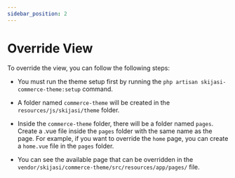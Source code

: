 ```yaml
---
sidebar_position: 2
---
```


# Override View

To override the view, you can follow the following steps:

- You must run the theme setup first by running the `php artisan skijasi-commerce-theme:setup` command.

- A folder named `commerce-theme` will be created in the `resources/js/skijasi/theme` folder.

- Inside the `commerce-theme` folder, there will be a folder named `pages`. Create a .vue file inside the `pages` folder with the same name as the page. For example, if you want to override the `home` page, you can create a `home.vue` file in the `pages` folder.
  
- You can see the available page that can be overridden in the `vendor/skijasi/commerce-theme/src/resources/app/pages/` file.
